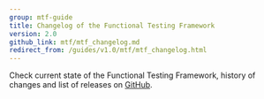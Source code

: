 ```yaml
---
group: mtf-guide
title: Changelog of the Functional Testing Framework
version: 2.0
github_link: mtf/mtf_changelog.md
redirect_from: /guides/v1.0/mtf/mtf_changelog.html
---
```


Check current state of the Functional Testing Framework, history of changes and list of releases on [GitHub][].

[GitHub]: https://github.com/magento/mtf/blob/develop/CHANGELOG.md
